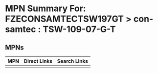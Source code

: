 



# MPN Summary For: FZECONSAMTECTSW197GT > con-samtec : TSW-109-07-G-T

## MPNs
  

|MPN|Direct Links|Search Links|
| :--- | :--- | :--- |
||||

